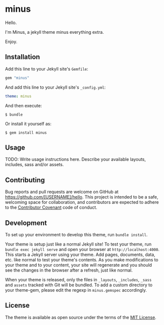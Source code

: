 # minus

Hello.

I'm Minus, a jekyll theme minus everything extra.

Enjoy.


## Installation

Add this line to your Jekyll site's `Gemfile`:

```ruby
gem "minus"
```

And add this line to your Jekyll site's `_config.yml`:

```yaml
theme: minus
```

And then execute:

    $ bundle

Or install it yourself as:

    $ gem install minus

## Usage

TODO: Write usage instructions here. Describe your available layouts, includes, sass and/or assets.

## Contributing

Bug reports and pull requests are welcome on GitHub at https://github.com/[USERNAME]/hello. This project is intended to be a safe, welcoming space for collaboration, and contributors are expected to adhere to the [Contributor Covenant](http://contributor-covenant.org) code of conduct.

## Development

To set up your environment to develop this theme, run `bundle install`.

Your theme is setup just like a normal Jekyll site! To test your theme, run `bundle exec jekyll serve` and open your browser at `http://localhost:4000`. This starts a Jekyll server using your theme. Add pages, documents, data, etc. like normal to test your theme's contents. As you make modifications to your theme and to your content, your site will regenerate and you should see the changes in the browser after a refresh, just like normal.

When your theme is released, only the files in `_layouts`, `_includes`, `_sass` and `assets` tracked with Git will be bundled.
To add a custom directory to your theme-gem, please edit the regexp in `minus.gemspec` accordingly.

## License

The theme is available as open source under the terms of the [MIT License](https://opensource.org/licenses/MIT).
